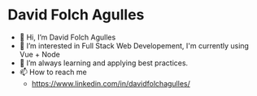 # David Folch Agulles

- 👋 Hi, I’m David Folch Agulles
- 👀 I’m interested in Full Stack Web Developement, I'm currently using Vue + Node
- 🌱 I’m always learning and applying best practices.
- 📫 How to reach me
  - https://www.linkedin.com/in/davidfolchagulles/

